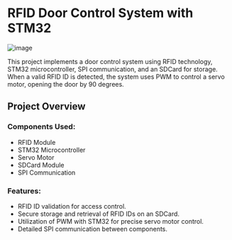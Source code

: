  # RFID Door Control System with STM32

![image](https://github.com/khokhanptv/Embedded-Software_2023/assets/136571945/1ae21e81-c878-4cc7-9beb-9b7b9f9b1b5e)

This project implements a door control system using RFID technology, STM32 microcontroller, SPI communication, and an SDCard for storage. When a valid RFID ID is detected, the system uses PWM to control a servo motor, opening the door by 90 degrees.

## Project Overview

### Components Used:
- RFID Module
- STM32 Microcontroller
- Servo Motor
- SDCard Module
- SPI Communication

### Features:
- RFID ID validation for access control.
- Secure storage and retrieval of RFID IDs on an SDCard.
- Utilization of PWM with STM32 for precise servo motor control.
- Detailed SPI communication between components.


